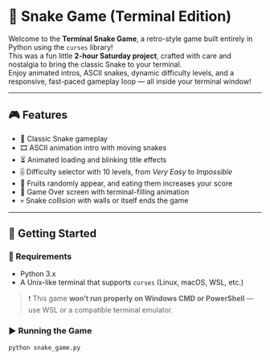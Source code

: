 # 🐍 Snake Game (Terminal Edition)

Welcome to the **Terminal Snake Game**, a retro-style game built entirely in Python using the `curses` library!  
This was a fun little **2-hour Saturday project**, crafted with care and nostalgia to bring the classic Snake to your terminal.  
Enjoy animated intros, ASCII snakes, dynamic difficulty levels, and a responsive, fast-paced gameplay loop — all inside your terminal window!

---

## 🎮 Features

- 🐍 Classic Snake gameplay
- 🎞 ASCII animation intro with moving snakes
- ⏳ Animated loading and blinking title effects
- 🎚 Difficulty selector with 10 levels, from *Very Easy* to *Impossible*
- 🍎 Fruits randomly appear, and eating them increases your score
- 🧱 Game Over screen with terminal-filling animation
- 💀 Snake collision with walls or itself ends the game

---

## 🚀 Getting Started

### 🔧 Requirements

- Python 3.x
- A Unix-like terminal that supports `curses` (Linux, macOS, WSL, etc.)

> ❗ This game **won’t run properly on Windows CMD or PowerShell** — use WSL or a compatible terminal emulator.

### ▶️ Running the Game

```bash
python snake_game.py
